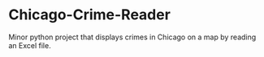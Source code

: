 # Chicago-Crime-Reader
Minor python project that displays crimes in Chicago on a map by reading an Excel file.
